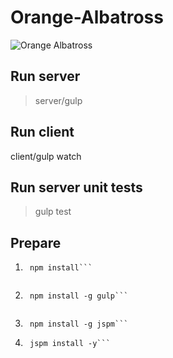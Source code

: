 # Orange-Albatross
![Orange Albatross](http://vignette3.wikia.nocookie.net/flutter-butterfly-sanctuary/images/8/8a/6_Orange_Albatross.jpg/revision/latest?cb=20131117004925 "Orange Albatross")

## Run server
>server/gulp

## Run client
client/gulp watch

## Run server unit tests
>gulp test 

## Prepare
1. ```shell
    npm install```
    
2. ```shell
    npm install -g gulp```
    
3. ```shell
    npm install -g jspm```

4. ```shell
    jspm install -y```

